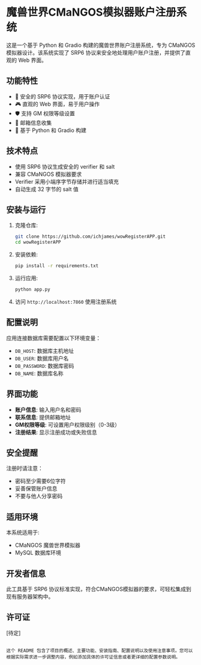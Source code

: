 # 魔兽世界CMaNGOS模拟器账户注册系统

这是一个基于 Python 和 Gradio 构建的魔兽世界账户注册系统，专为 CMaNGOS 模拟器设计。该系统实现了 SRP6 协议来安全地处理用户账户注册，并提供了直观的 Web 界面。

## 功能特性

- 🔐 安全的 SRP6 协议实现，用于账户认证
- 🎮 直观的 Web 界面，易于用户操作
- 🛡️ 支持 GM 权限等级设置
- 📧 邮箱信息收集
- 🐍 基于 Python 和 Gradio 构建

## 技术特点

- 使用 SRP6 协议生成安全的 verifier 和 salt
- 兼容 CMaNGOS 模拟器要求
- Verifier 采用小端序字节存储并进行适当填充
- 自动生成 32 字节的 salt 值

## 安装与运行

1. 克隆仓库:
   ```bash
   git clone https://github.com/ichjames/wowRegisterAPP.git
   cd wowRegisterAPP
   ```

2. 安装依赖:
   ```bash
   pip install -r requirements.txt
   ```

3. 运行应用:
   ```bash
   python app.py
   ```

4. 访问 `http://localhost:7860` 使用注册系统

## 配置说明

应用连接数据库需要配置以下环境变量：
- `DB_HOST`: 数据库主机地址
- `DB_USER`: 数据库用户名
- `DB_PASSWORD`: 数据库密码
- `DB_NAME`: 数据库名称

## 界面功能

- **账户信息**: 输入用户名和密码
- **联系信息**: 提供邮箱地址
- **GM权限等级**: 可设置用户权限级别（0-3级）
- **注册结果**: 显示注册成功或失败信息

## 安全提醒

注册时请注意：
- 密码至少需要6位字符
- 妥善保管账户信息
- 不要与他人分享密码

## 适用环境

本系统适用于:
- CMaNGOS 魔兽世界模拟器
- MySQL 数据库环境

## 开发者信息

此工具基于 SRP6 协议标准实现，符合CMaNGOS模拟器的要求，可轻松集成到现有服务器架构中。

## 许可证

[待定]
```

这个 README 包含了项目的概述、主要功能、安装指南、配置说明以及使用注意事项。您可以根据实际需求进一步调整内容，例如添加具体的许可证信息或者更详细的配置参数说明。

